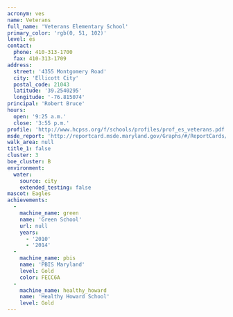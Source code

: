 ```yaml
---
acronym: ves
name: Veterans
full_name: 'Veterans Elementary School'
primary_color: 'rgb(0, 51, 102)'
level: es
contact:
  phone: 410-313-1700
  fax: 410-313-1709
address:
  street: '4355 Montgomery Road'
  city: 'Ellicott City'
  postal_code: 21043
  latitude: '39.2540295'
  longitude: '-76.815074'
principal: 'Robert Bruce'
hours:
  open: '9:25 a.m.'
  close: '3:55 p.m.'
profile: 'http://www.hcpss.org/f/schools/profiles/prof_es_veterans.pdf'
msde_report: 'http://reportcard.msde.maryland.gov/Graphs/#/ReportCards/ReportCardSchool/1//1/13/0219/'
walk_area: null
title_1: false
cluster: 3
boe_cluster: B
environment:
  water:
    source: city
    extended_testing: false
mascot: Eagles
achievements:
  -
    machine_name: green
    name: 'Green School'
    url: null
    years:
      - '2010'
      - '2014'
  -
    machine_name: pbis
    name: 'PBIS Maryland'
    level: Gold
    color: FECC6A
  -
    machine_name: healthy_howard
    name: 'Healthy Howard School'
    level: Gold
---
```

